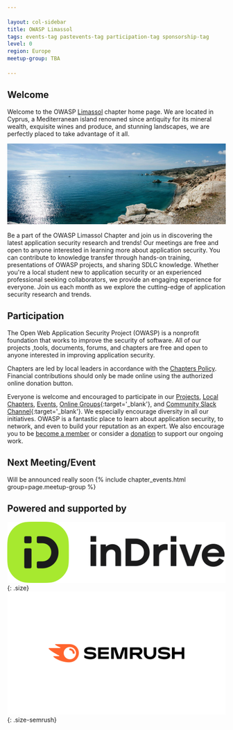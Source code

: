 ```yaml
---

layout: col-sidebar
title: OWASP Limassol
tags: events-tag pastevents-tag participation-tag sponsorship-tag
level: 0
region: Europe
meetup-group: TBA

---
```


## Welcome

Welcome to the OWASP [Limassol](https://en.wikipedia.org/wiki/Limassol) chapter home page. We are located in Cyprus, a Mediterranean island renowned since antiquity for its mineral wealth, exquisite wines and produce, and stunning landscapes, we are perfectly placed to take advantage of it all.

![Cyprus](/assets/images/AphroditesRock-Cyprus.jpg)

Be a part of the OWASP Limassol Chapter and join us in discovering the latest application security research and trends!
Our meetings are free and open to anyone interested in learning more about application security. You can contribute to knowledge transfer through hands-on training, presentations of OWASP projects, and sharing SDLC knowledge. Whether you're a local student new to application security or an experienced professional seeking collaborators, we provide an engaging experience for everyone. Join us each month as we explore the cutting-edge of application security research and trends.

## Participation

The Open Web Application Security Project (OWASP) is a nonprofit foundation that works to improve the security of software. All of our projects ,tools, documents, forums, and chapters are free and open to anyone interested in improving application security.

Chapters are led by local leaders in accordance with the [Chapters Policy](/www-policy/operational/chapters). Financial contributions should only be made online using the authorized online donation button.

Everyone is welcome and encouraged to participate in our [Projects](/projects/), [Local Chapters](/chapters/), [Events](/events/), [Online Groups](https://groups.google.com/a/owasp.com/){:target='_blank'}, and [Community Slack Channel](https://owasp.slack.com/){:target='_blank'}. We especially encourage diversity in all our initiatives. OWASP is a fantastic place to learn about application security, to network, and even to build your reputation as an expert. We also encourage you to be [become a member](/membership/) or consider a [donation](/donate/) to support our ongoing work.

Next Meeting/Event <!-- You should keep this section as it will populate your meetup events -->
---------------------

Will be announced really soon
{% include chapter_events.html group=page.meetup-group %}

## Powered and supported by

![InDrive](/assets/images/InDrive_Logo.svg.png){: .size}
![Semrush](/assets/images/Semrush%20Logo%20White.png){: .size-semrush}

<style>
.size {
    width: 50%; height: 20%;
}
.size-semrush {
    width: 85%; height: 55%;
}
</style>
